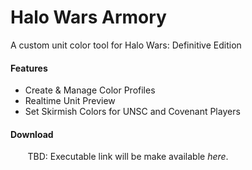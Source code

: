 # Halo Wars Armory
A custom unit color tool for Halo Wars: Definitive Edition


#### Features
- Create & Manage Color Profiles
- Realtime Unit Preview
- Set Skirmish Colors for UNSC and Covenant Players


#### Download
&nbsp;&nbsp;&nbsp;&nbsp;&nbsp;&nbsp;&nbsp;TBD: Executable link will be make available *here*.
